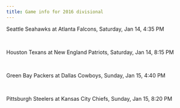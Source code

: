 ```yaml
---
title: Game info for 2016 divisional
---
```

Seattle Seahawks at Atlanta Falcons, Saturday, Jan 14, 4:35 PM


<br/>

Houston Texans at New England Patriots, Saturday, Jan 14, 8:15 PM


<br/>

Green Bay Packers at Dallas Cowboys, Sunday, Jan 15, 4:40 PM


<br/>

Pittsburgh Steelers at Kansas City Chiefs, Sunday, Jan 15, 8:20 PM

